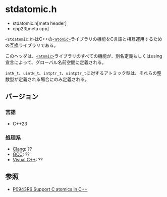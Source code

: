 # stdatomic.h
* stdatomic.h[meta header]
* cpp23[meta cpp]

`<stdatomic.h>`はC++の[`<atomic>`](atomic.md)ライブラリの機能をC言語と相互運用するための互換ライブラリである。

このヘッダは、[`<atomic>`](atomic.md)ライブラリのすべての機能が、別名定義もしくはusing宣言によって、グローバル名前空間に定義される。


`intN_t`、`uintN_t`、`intptr_t`、`uintptr_t`に対するアトミック型は、それらの整数型が定義される場合にのみ定義される。

## バージョン
### 言語
- C++23

### 処理系

- [Clang](/implementation.md#clang): ??
- [GCC](/implementation.md#gcc): ??
- [Visual C++](/implementation.md#visual_cpp): ??

## 参照
- [P0943R6 Support C atomics in C++](http://www.open-std.org/jtc1/sc22/wg21/docs/papers/2020/p0943r6.html)
